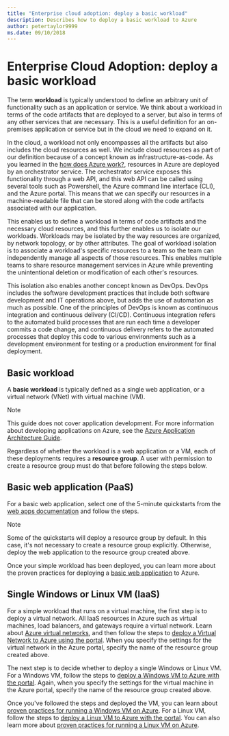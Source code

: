```yaml
---
title: "Enterprise cloud adoption: deploy a basic workload" 
description: Describes how to deploy a basic workload to Azure
author: petertaylor9999
ms.date: 09/10/2018
---
```


# Enterprise Cloud Adoption: deploy a basic workload

The term **workload** is typically understood to define an arbitrary unit of functionality such as an application or service. We think about a workload in terms of the code artifacts that are deployed to a server, but also in terms of any other services that are necessary. This is a useful definition for an on-premises application or service but in the cloud we need to expand on it.

In the cloud, a workload not only encompasses all the artifacts but also includes the cloud resources as well. We include cloud resources as part of our definition because of a concept known as infrastructure-as-code. As you learned in the [how does Azure work?](../getting-started/what-is-azure.md), resources in Azure are deployed by an orchestrator service. The orchestrator service exposes this functionality through a web API, and this web API can be called using several tools such as Powershell, the Azure command line interface (CLI), and the Azure portal. This means that we can specify our resources in a machine-readable file that can be stored along with the code artifacts associated with our application.

This enables us to define a workload in terms of code artifacts and the necessary cloud resources, and this further enables us to isolate our workloads. Workloads may be isolated by the way resources are organized, by network topology, or by other attributes. The goal of workload isolation is to associate a workload's specific resources to a team so the team can independently manage all aspects of those resources. This enables multiple teams to share resource management services in Azure while preventing the unintentional deletion or modification of each other's resources.

This isolation also enables another concept known as DevOps. DevOps includes the software development practices that include both software development and IT operations above, but adds the use of automation as much as possible. One of the principles of DevOps is known as continuous integration and continuous delivery (CI/CD). Continuous integration refers to the automated build processes that are run each time a developer commits a code change, and continuous delivery refers to the automated processes that deploy this code to various environments such as a development environment for testing or a production environment for final deployment.

## Basic workload

A **basic workload** is typically defined as a single web application, or a virtual network (VNet) with virtual machine (VM). 

> [!NOTE]
> This guide does not cover application development. For more information about developing applications on Azure, see the [Azure Application Architecture Guide](/azure/architecture/guide/).

Regardless of whether the workload is a web application or a VM, each of these deployments requires a **resource group**. A user with permission to create a resource group must do that before following the steps below.

## Basic web application (PaaS)

For a basic web application, select one of the 5-minute quickstarts from the [web apps documentation](/azure/app-service?toc=/azure/architecture/cloud-adoption-guide/toc.json) and follow the steps. 

> [!NOTE]
> Some of the quickstarts will deploy a resource group by default. In this case, it's not necessary to create a resource group explicitly. Otherwise, deploy the web application to the resource group created above.

Once your simple workload has been deployed, you can learn more about the proven practices for deploying a [basic web application](/azure/architecture/reference-architectures/app-service-web-app/basic-web-app?toc=/azure/architecture/cloud-adoption-guide/toc.json) to Azure.

## Single Windows or Linux VM (IaaS)

For a simple workload that runs on a virtual machine, the first step is to deploy a virtual network. All IaaS resources in Azure such as virtual machines, load balancers, and gateways require a virtual network. Learn about [Azure virtual networks](/azure/virtual-network/virtual-networks-overview?toc=/azure/architecture/cloud-adoption-guide/toc.json), and then follow the steps to [deploy a Virtual Network to Azure using the portal](/azure/virtual-network/quick-create-portal?toc=/azure/architecture/cloud-adoption-guide/toc.json). When you specify the settings for the virtual network in the Azure portal, specify the name of the resource group created above.

The next step is to decide whether to deploy a single Windows or Linux VM. For a Windows VM, follow the steps to [deploy a Windows VM to Azure with the portal](/azure/virtual-machines/windows/quick-create-portal?toc=/azure/architecture/cloud-adoption-guide/toc.json). Again, when you specify the settings for the virtual machine in the Azure portal, specify the name of the resource group created above.

Once you've followed the steps and deployed the VM, you can learn about [proven practices for running a Windows VM on Azure](/azure/architecture/reference-architectures/virtual-machines-windows/single-vm?toc=/azure/architecture/cloud-adoption-guide/toc.json). For a Linux VM, follow the steps to [deploy a Linux VM to Azure with the portal](/azure/virtual-machines/linux/quick-create-portal?toc=/azure/architecture/cloud-adoption-guide/toc.json). You can also learn more about [proven practices for running a Linux VM on Azure](/azure/architecture/reference-architectures/virtual-machines-linux/single-vm?toc=/azure/architecture/cloud-adoption-guide/toc.json).